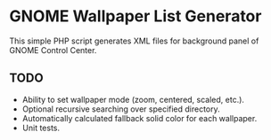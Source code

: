 GNOME Wallpaper List Generator
===

This simple PHP script generates XML files for background panel of GNOME Control Center.

TODO
---

- Ability to set wallpaper mode (zoom, centered, scaled, etc.).
- Optional recursive searching over specified directory.
- Automatically calculated fallback solid color for each wallpaper.
- Unit tests.
